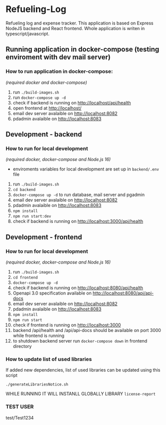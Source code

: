 # Refueling-Log

Refueling log and expense tracker. This application is based on Express NodeJS backend and React frontend. Whole application is writen in typescript/javascript.

## Running application in docker-compose (testing enviroment with dev mail server)

### How to run application in docker-compose:
*(required docker and docker-compose)*

1) run `./build-images.sh`
2) run `docker-compose up -d`
3) check if backend is running on [http://localhost/api/health](http://localhost/api/health)
4) open frontend at [http://localhost/](http://localhost/)
5) email dev server avalaible on [http://localhost:8082](http://localhost:8082)
6) pdadmin avalaible on [http://localhost:8083](http://localhost:8083)

## Development - backend

### How to run for local development
*(required docker, docker-compose and Node.js 16)*

- enviroments variables for local development are set up in `backend/.env` file

1) run `./build-images.sh`
2) `cd backend`
3) `docker-compose up -d` to run database, mail server and pgadmin
4) email dev server avalaible on [http://localhost:8082](http://localhost:8082)
5) pdadmin avalaible on [http://localhost:8083](http://localhost:8083)
6) `npm install`
7) `npm run start:dev`
8) check if backend is running on [http://localhost:3000/api/health](http://localhost:3000/api/health)

## Development - frontend

### How to run for local development
*(required docker, docker-compose and Node.js 16)*

1) run `./build-images.sh`
2) `cd frontend`
3) `docker-compose up -d`
4) check if backend is running on [http://localhost:8080/api/health](http://localhost:8080/api/health)
5) Openapi 3.0 specification available on [http://localhost:8080/api/api-docs](http://localhost:8080/api/api-docs)
6) email dev server avalaible on [http://localhost:8082](http://localhost:8082)
7) pdadmin avalaible on [http://localhost:8083](http://localhost:8083)
8) `npm install`
9) `npm run start`
10) check if frontend is running on [http://localhost:3000](http://localhost:3000)
11) backend /api/health and /api/api-docs should be available on port 3000 while frontend is running
12) to shutdown backend server run `docker-compose down` in frontend directory

### How to update list of used libraries

If added new dependencies, list of used libraries can be updated using this script

`./generateLibrariesNotice.sh`

WHILE RUNNING IT WILL INSTANLL GLOBALLY LIBRARY `license-report`

### TEST USER

test/Test1234